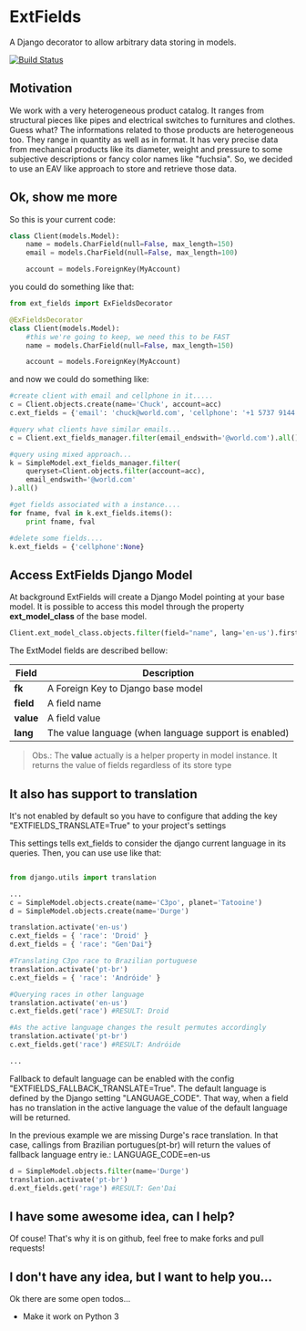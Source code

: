 # ExtFields
A Django decorator to allow arbitrary data storing in models.

[![Build Status](https://travis-ci.org/collabo-br/django-ext_fields.svg?branch=master)](https://travis-ci.org/collabo-br/django-ext_fields)

## Motivation
We work with a very heterogeneous product catalog. It ranges from structural pieces like pipes and electrical switches to furnitures and clothes.
Guess what? The informations related to those products are heterogeneous too. They range in quantity as well as in format. It has very precise data from mechanical products like its diameter, weight and pressure to some subjective descriptions or fancy color names like "fuchsia".
So, we decided to use an EAV like approach to store and retrieve those data.

## Ok, show me more
So this is your current code:

```python
class Client(models.Model):
    name = models.CharField(null=False, max_length=150)
    email = models.CharField(null=False, max_length=100)

    account = models.ForeignKey(MyAccount)
```

you could do something like that:

```python
from ext_fields import ExFieldsDecorator

@ExFieldsDecorator
class Client(models.Model):
    #this we're going to keep, we need this to be FAST
    name = models.CharField(null=False, max_length=150)

    account = models.ForeignKey(MyAccount)
```

and now we could do something like:

```python
#create client with email and cellphone in it.....
c = Client.objects.create(name='Chuck', account=acc)
c.ext_fields = {'email': 'chuck@world.com', 'cellphone': '+1 5737 9144'}

#query what clients have similar emails...
c = Client.ext_fields_manager.filter(email_endswith='@world.com').all()

#query using mixed approach...
k = SimpleModel.ext_fields_manager.filter(
    queryset=Client.objects.filter(account=acc),
    email_endswith='@world.com'
).all()

#get fields associated with a instance....
for fname, fval in k.ext_fields.items():
    print fname, fval

#delete some fields....
k.ext_fields = {'cellphone':None}
```

## Access ExtFields Django Model

At background ExtFields will create a Django Model pointing at your base model.
It is possible to access this model through the property __ext_model_class__ of the base model.

```python
Client.ext_model_class.objects.filter(field="name", lang='en-us').first()

```
The ExtModel fields are described bellow:

Field | Description
----- | -----------
__fk__ | A Foreign Key to Django base model
__field__ | A field name
__value__ | A field value
__lang__ | The value language (when language support is enabled)

> Obs.: The __value__ actually is a helper property in model instance.
> It returns the value of fields regardless of its store type



## It also has support to translation

It's not enabled by default so you have to configure that adding the key "EXTFIELDS_TRANSLATE=True" to your project's settings

This settings tells ext_fields to consider the django current language in its queries.
Then, you can use use like that:

```python

from django.utils import translation

...
c = SimpleModel.objects.create(name='C3po', planet='Tatooine')
d = SimpleModel.objects.create(name='Durge')

translation.activate('en-us')
c.ext_fields = { 'race': 'Droid' }
d.ext_fields = { 'race': "Gen'Dai"}

#Translating C3po race to Brazilian portuguese
translation.activate('pt-br')
c.ext_fields = { 'race': 'Andróide' }

#Querying races in other language
translation.activate('en-us')
c.ext_fields.get('race') #RESULT: Droid

#As the active language changes the result permutes accordingly
translation.activate('pt-br')
c.ext_fields.get('race') #RESULT: Andróide

...
```

Fallback to default language can be enabled with the config "EXTFIELDS_FALLBACK_TRANSLATE=True". The default language is defined by the Django setting "LANGUAGE_CODE". That way, when a field has no translation in the active language the value of the default language will be returned.

In the previous example we are missing Durge's race translation. In that case, callings from Brazilian portugues(pt-br) will return the values of fallback language entry ie.: LANGUAGE_CODE=en-us
```python
d = SimpleModel.objects.filter(name='Durge')
translation.activate('pt-br')
d.ext_fields.get('rage') #RESULT: Gen'Dai
```

## I have some awesome idea, can I help?

Of couse! That's why it is on github, feel free to make forks and pull requests!

## I don't have any idea, but I want to help you...

Ok there are some open todos...
* Make it work on Python 3
